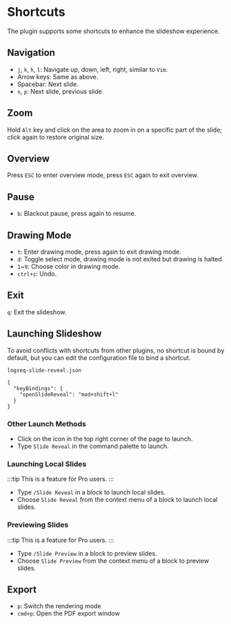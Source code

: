 # Shortcuts

The plugin supports some shortcuts to enhance the slideshow experience.

## Navigation

- `j`, `k`, `h`, `l`: Navigate up, down, left, right, similar to `Vim`.
- Arrow keys: Same as above.
- Spacebar: Next slide.
- `n`, `p`: Next slide, previous slide.

## Zoom

Hold `Alt` key and click on the area to zoom in on a specific part of the slide; click again to restore original size.

## Overview

Press `ESC` to enter overview mode, press `ESC` again to exit overview.

## Pause

- `b`: Blackout pause, press again to resume.

## Drawing Mode

- `t`: Enter drawing mode, press again to exit drawing mode.
- `d`: Toggle select mode, drawing mode is not exited but drawing is halted.
- `1`~`9`: Choose color in drawing mode.
- `ctrl+z`: Undo.

## Exit

`q`: Exit the slideshow.

## Launching Slideshow

To avoid conflicts with shortcuts from other plugins, no shortcut is bound by default, but you can edit the configuration file to bind a shortcut.

`logseq-slide-reveal.json`

```
{
  "keyBindings": {
    "openSlideReveal": "mod+shift+l"
  }
}
```

### Other Launch Methods

- Click on the icon in the top right corner of the page to launch.
- Type `Slide Reveal` in the command palette to launch.

### Launching Local Slides

:::tip
This is a feature for Pro users.
:::

- Type `/Slide Reveal` in a block to launch local slides.
- Choose `Slide Reveal` from the context menu of a block to launch local slides.

### Previewing Slides

:::tip
This is a feature for Pro users.
:::

- Type `/Slide Preview` in a block to preview slides.
- Choose `Slide Preview` from the context menu of a block to preview slides.

## Export

- `p`: Switch the rendering mode
- `cmd+p`: Open the PDF export window
